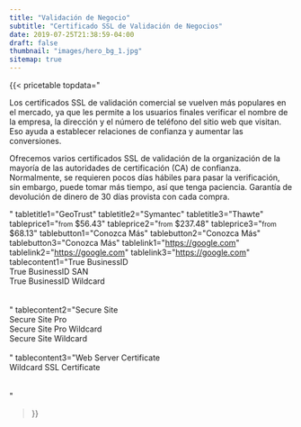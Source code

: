 ```yaml
---
title: "Validación de Negocio"
subtitle: "Certificado SSL de Validación de Negocios"
date: 2019-07-25T21:38:59-04:00
draft: false
thumbnail: "images/hero_bg_1.jpg"
sitemap: true
---
```


{{< pricetable 
topdata="<p>Los certificados SSL de validación comercial se vuelven más populares en el mercado, ya que les permite a los usuarios finales verificar el nombre de la empresa, la dirección y el número de teléfono del sitio web que visitan. Eso ayuda a establecer relaciones de confianza y aumentar las conversiones.</p><p>Ofrecemos varios certificados SSL de validación de la organización de la mayoría de las autoridades de certificación (CA) de confianza. Normalmente, se requieren pocos días hábiles para pasar la verificación, sin embargo, puede tomar más tiempo, así que tenga paciencia. Garantía de devolución de dinero de 30 días provista con cada compra.</p>"
tabletitle1="GeoTrust" tabletitle2="Symantec" tabletitle3="Thawte" 
tableprice1="<small>from</small> $56.43" tableprice2="<small>from</small> $237.48" tableprice3="<small>from</small> $68.13"
tablebutton1="Conozca Más" tablebutton2="Conozca Más" tablebutton3="Conozca Más" 
tablelink1="https://google.com" tablelink2="https://google.com" tablelink3="https://google.com" 
tablecontent1="True BusinessID<br>True BusinessID SAN<br>True BusinessID Wildcard<br><br><br>" 
tablecontent2="Secure Site<br>Secure Site Pro<br>Secure Site Pro Wildcard<br>Secure Site Wildcard<br><br>" 
tablecontent3="Web Server Certificate<br>Wildcard SSL Certificate<br><br><br>"

 >}}